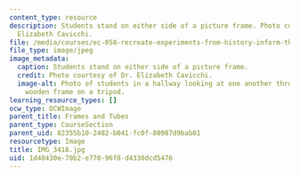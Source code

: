 ```yaml
---
content_type: resource
description: Students stand on either side of a picture frame. Photo courtesy of Dr.
  Elizabeth Cavicchi.
file: /media/courses/ec-050-recreate-experiments-from-history-inform-the-future-from-the-past-galileo-january-iap-2010/1d48430e70b2e77096f8d4330dcd5476_IMG_3418.jpg
file_type: image/jpeg
image_metadata:
  caption: Students stand on either side of a picture frame.
  credit: Photo courtesy of Dr. Elizabeth Cavicchi.
  image-alt: Photo of students in a hallway looking at one another through an empty
    wooden frame on a tripod.
learning_resource_types: []
ocw_type: OCWImage
parent_title: Frames and Tubes
parent_type: CourseSection
parent_uid: 82355b10-2482-b041-fc0f-80987d9bab81
resourcetype: Image
title: IMG_3418.jpg
uid: 1d48430e-70b2-e770-96f8-d4330dcd5476
---
```

